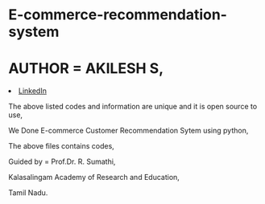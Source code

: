 # E-commerce-recommendation-system

# AUTHOR = AKILESH S,

<li><a href="http://www.linkedin.com/in/Akilesh--S">LinkedIn</a>   

The above listed codes and information are unique and it is open source to use,

We Done E-commerce Customer Recommendation Sytem using python,

The above files contains codes,

Guided by = Prof.Dr. R. Sumathi,

Kalasalingam Academy of Research and Education,

Tamil Nadu.
